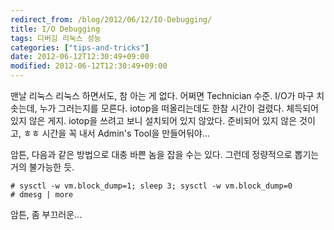 ```yaml
---
redirect_from: /blog/2012/06/12/IO-Debugging/
title: I/O Debugging
tags: 디버깅 리눅스 성능
categories: ["tips-and-tricks"]
date: 2012-06-12T12:30:49+09:00
modified: 2012-06-12T12:30:49+09:00
---
```

맨날 리눅스 리눅스 하면서도, 참 아는 게 없다. 어쩌면 Technician 수준.
I/O가 마구 치솟는데, 누가 그러는지를 모른다. iotop을 떠올리는데도 한참
시간이 걸렸다. 체득되어있지 않은 게지. iotop을 쓰려고 보니 설치되어
있지 않았다. 준비되어 있지 않은 것이고, ㅎㅎ 시간을 꼭 내서 Admin's
Tool을 만들어둬야...

암튼, 다음과 같은 방법으로 대충 바쁜 놈을 잡을 수는 있다. 그런데
정량적으로 뽑기는 거의 불가능한 듯.

```console
# sysctl -w vm.block_dump=1; sleep 3; sysctl -w vm.block_dump=0
# dmesg | more
```

암튼, 좀 부끄러운...

